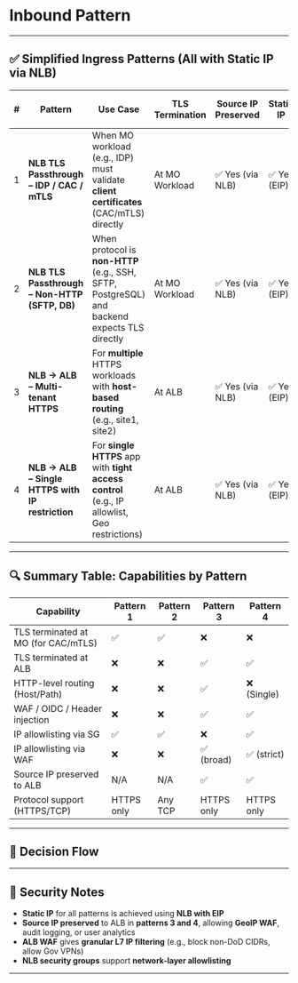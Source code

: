 # Inbound Pattern 

---

## ✅ Simplified Ingress Patterns (All with Static IP via NLB)

| # | **Pattern**                                      | **Use Case**                                                                                  | **TLS Termination** | **Source IP Preserved** | **Static IP** | **IP-Based Filtering**          |
| - | ------------------------------------------------ | --------------------------------------------------------------------------------------------- | ------------------- | ----------------------- | ------------- | ------------------------------- |
| 1 | **NLB TLS Passthrough – IDP / CAC / mTLS**       | When MO workload (e.g., IDP) must validate **client certificates** (CAC/mTLS) directly        | At MO Workload      | ✅ Yes (via NLB)         | ✅ Yes (EIP)   | ✅ NLB SG                        |
| 2 | **NLB TLS Passthrough – Non-HTTP (SFTP, DB)**    | When protocol is **non-HTTP** (e.g., SSH, SFTP, PostgreSQL) and backend expects TLS directly  | At MO Workload      | ✅ Yes (via NLB)         | ✅ Yes (EIP)   | ✅ NLB SG                        |
| 3 | **NLB → ALB – Multi-tenant HTTPS**               | For **multiple** HTTPS workloads with **host-based routing** (e.g., site1, site2)             | At ALB              | ✅ Yes (via NLB)         | ✅ Yes (EIP)   | ❌ WAF only (no SG by host rule) |
| 4 | **NLB → ALB – Single HTTPS with IP restriction** | For **single HTTPS** app with **tight access control** (e.g., IP allowlist, Geo restrictions) | At ALB              | ✅ Yes (via NLB)         | ✅ Yes (EIP)   | ✅ WAF or NLB SG (or both)       |

---

## 🔍 Summary Table: Capabilities by Pattern

| Capability                          | Pattern 1  | Pattern 2 | Pattern 3  | Pattern 4  |
| ----------------------------------- | ---------- | --------- | ---------- | ---------- |
| TLS terminated at MO (for CAC/mTLS) | ✅          | ✅         | ❌          | ❌          |
| TLS terminated at ALB               | ❌          | ❌         | ✅          | ✅          |
| HTTP-level routing (Host/Path)      | ❌          | ❌         | ✅          | ❌ (Single) |
| WAF / OIDC / Header injection       | ❌          | ❌         | ✅          | ✅          |
| IP allowlisting via SG              | ✅          | ✅         | ❌          | ✅          |
| IP allowlisting via WAF             | ❌          | ❌         | ✅ (broad)  | ✅ (strict) |
| Source IP preserved to ALB          | N/A        | N/A       | ✅          | ✅          |
| Protocol support (HTTPS/TCP)        | HTTPS only | Any TCP   | HTTPS only | HTTPS only |

---

## 🧭 Decision Flow



---

## 🔐 Security Notes

* **Static IP** for all patterns is achieved using **NLB with EIP**
* **Source IP preserved** to ALB in **patterns 3 and 4**, allowing **GeoIP WAF**, audit logging, or user analytics
* **ALB WAF** gives **granular L7 IP filtering** (e.g., block non-DoD CIDRs, allow Gov VPNs)
* **NLB security groups** support **network-layer allowlisting**

---


